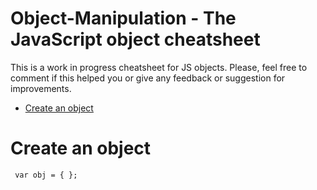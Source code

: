 # Object-Manipulation - The JavaScript object cheatsheet
This is a work in progress cheatsheet for JS objects. Please, feel free to comment if this helped you or give any feedback or suggestion for improvements.

- [Create an object](#create-an-object)
























































# Create an object
``` var obj = { };```
